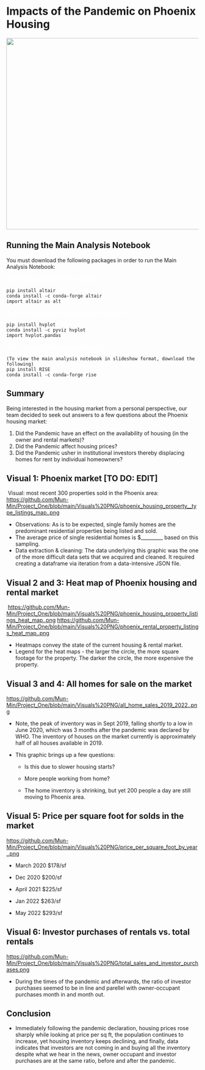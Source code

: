 # Impacts of the Pandemic on Phoenix Housing

<img align="middle" width="900" height="500" src="https://api.time.com/wp-content/uploads/2022/04/GettyImages-1292752655.jpg?quality=85&w=1200&h=628&crop=1">

## Running the Main Analysis Notebook 
You must download the following packages in order to run the Main Analysis Notebook: 

<span style="color:white;font-weight:100;font-size:15px">
    <b>Altair Data Visualization Package:</b>
</span>

    pip install altair 
    conda install -c conda-forge altair
    import altair as alt 

<span style="color:white;font-weight:100;font-size:15px">
    <b>Holo Views (hvPlot) Visualization Package:</b>
</span>

    pip install hvplot
    conda install -c pyviz hvplot
    import hvplot.pandas 

<span style="color:white;font-weight:100;font-size:15px">
    <b>RISE Jupyter Slideshow Extension:</b>
</span>

    (To view the main analysis notebook in slideshow format, download the following)
    pip install RISE
    conda install -c conda-forge rise

## Summary
Being interested in the housing market from a personal perspective, our team decided to seek out answers to a few questions about the Phoenix housing market:
​
1.  Did the Pandemic have an effect on the availability of housing (in the owner and rental markets)?
2.  Did the Pandemic affect housing prices?
3.  Did the Pandemic usher in institutional investors thereby displacing homes for rent by individual homeowners?
​
## Visual 1:  Phoenix market [TO DO: EDIT]
​
Visual:  most recent 300 properties sold in the Phoenix area:
https://github.com/Mun-Min/Project_One/blob/main/Visuals%20PNG/phoenix_housing_property__type_listings_map..png
​
- Observations:  As is to be expected, single family homes are the predominant residential properties being listed and sold.
- The average price of single residential homes is $_________ based on this sampling.
- Data extraction & cleaning:  The data underlying this graphic was the one of the more difficult data sets that we acquired and cleaned.  It required creating a dataframe via iteration from a data-intensive JSON file.
​
## Visual 2 and 3:  Heat map of Phoenix housing and rental market 
​
https://github.com/Mun-Min/Project_One/blob/main/Visuals%20PNG/phoenix_housing_property_listings_heat_map..png
https://github.com/Mun-Min/Project_One/blob/main/Visuals%20PNG/phoenix_rental_property_listings_heat_map..png

- Heatmaps convey the state of the current housing & rental market. 
- Legend for the heat maps - the larger the circle, the more square footage for the property. The darker the circle, the more expensive the property.
​
​
## Visual 3 and 4: All homes for sale on the market
​<https://github.com/Mun-Min/Project_One/blob/main/Visuals%20PNG/all_home_sales_2019_2022..png>

- Note, the peak of inventory was in Sept 2019, falling shortly to a low in June 2020, which was 3 months after the pandemic was declared by WHO.  The inventory of houses on the market currently is approximately half of all houses available in 2019.


- This graphic brings up a few questions:

    - Is this due to slower housing starts?

    - More people working from home?

    - The home inventory is shrinking, but yet 200 people a day are still moving to Phoenix area.

## Visual 5: Price per square foot for solds in the market 
https://github.com/Mun-Min/Project_One/blob/main/Visuals%20PNG/price_per_square_foot_by_year..png

- March 2020 $178/sf

- Dec 2020 $200/sf

- April 2021 $225/sf

- Jan 2022 $263/sf

- May 2022 $293/sf
​
## Visual 6:  Investor purchases of rentals vs. total rentals
​<https://github.com/Mun-Min/Project_One/blob/main/Visuals%20PNG/total_sales_and_investor_purchases.png>

- During the times of the pandemic and afterwards, the ratio of investor purchases seemed to be in line and parellel with owner-occupant purchases month in and month out.

## Conclusion
- Immediately following the pandemic declaration, housing prices rose sharply while looking at price per sq ft, the population continues to increase, yet housing inventory keeps declining, and finally, data indicates that investors are not coming in and buying all the inventory despite what we hear in the news, owner occupant and investor purchases are at the same ratio, before and after the pandemic.
